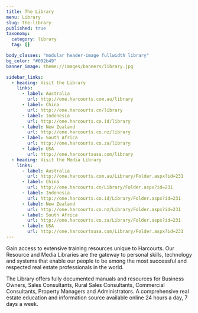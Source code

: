 ```yaml
---
title: The Library
menu: Library
slug: the-library
published: true
taxonomy:
  category: library
  tag: []

body_classes: "modular header-image fullwidth library"
bg_color: "#002b49"
banner_image: theme://images/banners/library.jpg

sidebar_links:
  - heading: Visit the Library
    links:
      - label: Australia
        url: http://one.harcourts.com.au/library
      - label: China
        url: http://one.harcourts.cn/library
      - label: Indonesia
        url: http://one.harcourts.co.id/library
      - label: New Zealand
        url: http://one.harcourts.co.nz/library
      - label: South Africa
        url: http://one.harcourts.co.za/library
      - label: USA
        url: http://one.harcourtsusa.com/library
  - heading: Visit the Media Library
    links:
      - label: Australia
        url: http://one.harcourts.com.au/Library/Folder.aspx?id=231
      - label: China
        url: http://one.harcourts.cn/Library/Folder.aspx?id=231
      - label: Indonesia
        url: http://one.harcourts.co.id/Library/Folder.aspx?id=231
      - label: New Zealand
        url: http://one.harcourts.co.nz/Library/Folder.aspx?id=231
      - label: South Africa
        url: http://one.harcourts.co.za/Library/Folder.aspx?id=231
      - label: USA
        url: http://one.harcourtsusa.com/Library/Folder.aspx?id=231
---
```


Gain access to extensive training resources unique to Harcourts. Our Resource and Media Libraries are the gateway to personal skills, technology and systems that enable our people to be among the most successful and respected real estate professionals in the world.

The Library offers fully documented manuals and resources for Business Owners, Sales Consultants, Rural Sales Consultants, Commercial Consultants, Property Managers and Administrators. A comprehensive real estate education and information source available online 24 hours a day, 7 days a week.
